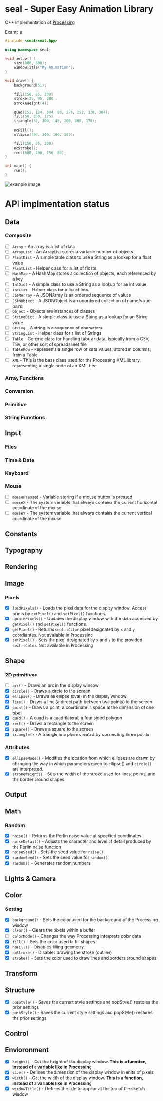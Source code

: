 # seal - Super Easy Animation Library
C++ implementation of [Processing](https://processing.org/)

Example
```c++
#include <seal/seal.hpp>

using namespace seal;

void setup() {
    size(800, 600);
    windowTitle("My Animation");
}

void draw() {
    background(51);

    fill(150, 95, 200);
    stroke(25, 95, 200);
    strokeWeight(4);

    quad(152, 124, 344, 80, 276, 252, 120, 304);
    fill(50, 250, 175);
    triangle(50, 300, 145, 200, 300, 170);
    
    noFill();
    ellipse(400, 300, 100, 150);

    fill(150, 95, 200);
    noStroke();
    rect(600, 400, 150, 80);
}

int main() {
    run();
}
```
![example image](img/example.png)

# API implmentation status

## Data
### Composite
- [ ] `Array` - An array is a list of data
- [ ] `ArrayList` - An ArrayList stores a variable number of objects
- [ ] `FloatDict` - A simple table class to use a String as a lookup for a float value
- [ ] `FloatList` - Helper class for a list of floats
- [ ] `HashMap` - A HashMap stores a collection of objects, each referenced by a key
- [ ] `IntDict` - A simple class to use a String as a lookup for an int value
- [ ] `IntList` - Helper class for a list of ints
- [ ] `JSONArray` - A JSONArray is an ordered sequence of values
- [ ] `JSONObject` - A JSONObject is an unordered collection of name/value pairs
- [ ] `Object` - Objects are instances of classes
- [ ] `StringDict` - A simple class to use a String as a lookup for an String value
- [ ] `String` - A string is a sequence of characters
- [ ] `StringList` - Helper class for a list of Strings
- [ ] `Table` - Generic class for handling tabular data, typically from a CSV, TSV, or other sort of spreadsheet file
- [ ] `TableRow` - Represents a single row of data values, stored in columns, from a Table
- [ ] `XML` - This is the base class used for the Processing XML library, representing a single node of an XML tree
### Array Functions
### Conversion
### Primitive
###  String Functions

## Input
### Files
### Time & Date
### Keyboard
### Mouse
- [ ] `mousePressed` - Variable storing if a mouse button is pressed
- [ ] `mouseX` - The system variable that always contains the current horizontal coordinate of the mouse
- [ ] `mouseY` - The system variable that always contains the current vertical coordinate of the mouse

## Constants

## Typography

## Rendering

## Image
### Pixels
- [x] `loadPixels()` - Loads the pixel data for the display window. Access pixels by `getPixel()` and `setPixel()` functions.
- [x] `updatePixels()` - Updates the display window with the data accessed by `getPixel()` and `setPixel()` functions.
- [x] `getPixel()` - Returns `seal::Color` pixel designated by `x` and `y` coordiantes. Not available in Processing
- [x] `setPixel()` - Sets the pixel designated by `x` and `y` to the provided `seal::Color`. Not available in Processing

## Shape
### 2D primitives
- [ ] `arc()` - Draws an arc in the display window
- [x] `circle()` - Draws a circle to the screen
- [x] `ellipse()` - Draws an ellipse (oval) in the display window
- [x] `line()` - Draws a line (a direct path between two points) to the screen
- [x] `point()` - Draws a point, a coordinate in space at the dimension of one pixel
- [x] `quad()` - A quad is a quadrilateral, a four sided polygon
- [x] `rect()` - Draws a rectangle to the screen
- [x] `square()` - Draws a square to the screen
- [x] `triangle()` - A triangle is a plane created by connecting three points
### Attributes
- [x] `ellipseMode()` - Modifies the location from which ellipses are drawn by changing the way in which parameters given to ellipse() and `circle()` are interpreted.
- [x] `strokeWeight()` - Sets the width of the stroke used for lines, points, and the border around shapes

## Output

## Math
### Random
- [x] `noise()` - Returns the Perlin noise value at specified coordinates
- [x] `noiseDetail()` - Adjusts the character and level of detail produced by the Perlin noise function
- [x] `noiseSeed()` - Sets the seed value for `noise()`
- [x] `randomSeed()` - Sets the seed value for `random()`
- [x] `random()` - Generates random numbers

## Lights & Camera

## Color
### Setting
- [x] `background()` - Sets the color used for the background of the Processing window
- [x] `clear()` - Clears the pixels within a buffer
- [ ] `colorMode()` - Changes the way Processing interprets color data
- [x] `fill()` - Sets the color used to fill shapes
- [x] `noFill()` - Disables filling geometry
- [x] `noStroke()` - Disables drawing the stroke (outline)
- [x] `stroke()` - Sets the color used to draw lines and borders around shapes

## Transform

## Structure
- [x] `popStyle()` - Saves the current style settings and popStyle() restores the prior settings
- [x] `pushStyle()` - Saves the current style settings and popStyle() restores the prior settings

## Control

## Envioronment
- [x] `height()` - Get the height of the display window. **This is a function, instead of a variable like in Processing**
- [x] `size()` - Defines the dimension of the display window in units of pixels
- [x] `width()` - Get the width of the display window. **This is a function, instead of a variable like in Processing**
- [x] `windowTitle()` - Defines the title to appear at the top of the sketch window

